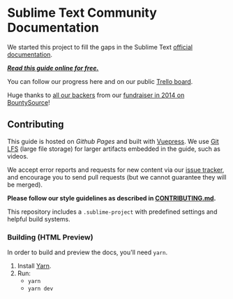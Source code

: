# Sublime Text Community Documentation

We started this project
to fill the gaps
in the Sublime Text [official documentation][off-docs].

***[Read this guide online for free.][docs]***

You can follow our progress here and
on our public [Trello board][trello].

Huge thanks to [all our backers](./BACKERS.md)
from our [fundraiser in 2014 on BountySource][fundraiser]!


## Contributing

This guide is hosted on _Github Pages_ and
built with [Vuepress][].
We use [Git LFS][] (large file storage)
for larger artifacts
embedded in the guide,
such as videos.

We accept error reports and requests for new content
via our [issue tracker][issues],
and encourage you to send pull requests
(but we cannot guarantee
they will be merged).

**Please follow our style guidelines
as described in [CONTRIBUTING.md](./CONTRIBUTING.md).**

This repository includes a `.sublime-project`
with predefined settings and helpful build systems.


### Building (HTML Preview)

In order to build and preview the docs,
you'll need `yarn`.

1. Install [Yarn](https://classic.yarnpkg.com/en/docs/install/).
2. Run:
    - `yarn`
    - `yarn dev`


[off-docs]: https://sublimetext.com/docs/3
[docs]: https://docs.sublimetext.io/
[trello]: https://trello.com/b/ArLlY4X7/sublime-text-unofficial-documentation
[fundraiser]: https://www.bountysource.com/teams/st-undocs/fundraiser
[Git LFS]: https://git-lfs.github.com/
[Vuepress]: https://vuepress.vuejs.org/

[issues]: https://github.com/sublimetext-io/docs.sublimetext.io/issues
